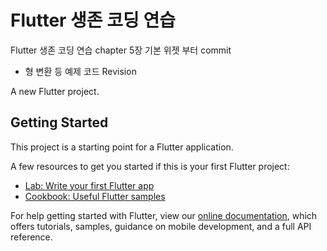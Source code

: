 # Flutter 생존 코딩 연습
Flutter 생존 코딩 연습 chapter 5장 기본 위젯 부터 commit
 - 형 변환 등 예제 코드 Revision

A new Flutter project.

## Getting Started

This project is a starting point for a Flutter application.

A few resources to get you started if this is your first Flutter project:

- [Lab: Write your first Flutter app](https://flutter.dev/docs/get-started/codelab)
- [Cookbook: Useful Flutter samples](https://flutter.dev/docs/cookbook)

For help getting started with Flutter, view our
[online documentation](https://flutter.dev/docs), which offers tutorials,
samples, guidance on mobile development, and a full API reference.
